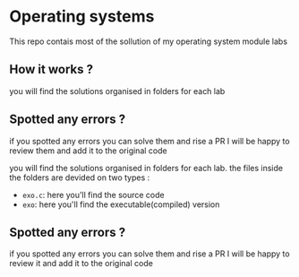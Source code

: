 # Operating systems
This repo contais most of the sollution of my operating system module labs

## How it works ?
you will find the solutions organised in folders for each lab

## Spotted any errors ?
if you spotted any errors you can solve them and rise a PR I will be happy to review them and add it to the original code

you will find the solutions organised in folders for each lab.
the files inside the folders are devided on two types :

- `exo.c`: here you'll find the source code
- `exo`: here you'll find the executable(compiled) version 
 

## Spotted any errors ?
if you spotted any errors you can solve them and rise a PR I will be happy to review it and add it to the original code
